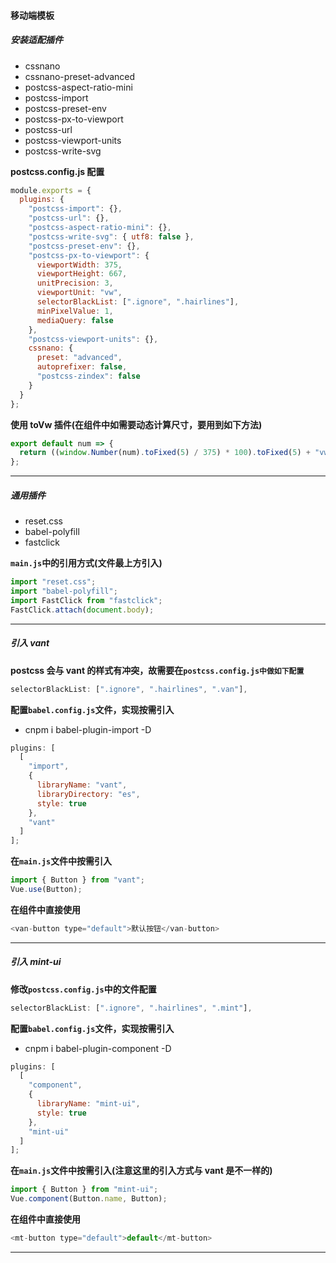 #### 移动端模板

##### 安装适配插件

- cssnano
- cssnano-preset-advanced
- postcss-aspect-ratio-mini
- postcss-import
- postcss-preset-env
- postcss-px-to-viewport
- postcss-url
- postcss-viewport-units
- postcss-write-svg

**postcss.config.js 配置**

```javascript
module.exports = {
  plugins: {
    "postcss-import": {},
    "postcss-url": {},
    "postcss-aspect-ratio-mini": {},
    "postcss-write-svg": { utf8: false },
    "postcss-preset-env": {},
    "postcss-px-to-viewport": {
      viewportWidth: 375,
      viewportHeight: 667,
      unitPrecision: 3,
      viewportUnit: "vw",
      selectorBlackList: [".ignore", ".hairlines"],
      minPixelValue: 1,
      mediaQuery: false
    },
    "postcss-viewport-units": {},
    cssnano: {
      preset: "advanced",
      autoprefixer: false,
      "postcss-zindex": false
    }
  }
};
```

**使用 toVw 插件(在组件中如需要动态计算尺寸，要用到如下方法)**

```javascript
export default num => {
  return ((window.Number(num).toFixed(5) / 375) * 100).toFixed(5) + "vw";
};
```

---

##### 通用插件

- reset.css
- babel-polyfill
- fastclick

**`main.js`中的引用方式(文件最上方引入)**

```javascript
import "reset.css";
import "babel-polyfill";
import FastClick from "fastclick";
FastClick.attach(document.body);
```

---

##### 引入 vant

**postcss 会与 vant 的样式有冲突，故需要在`postcss.config.js中做如下配置`**

```javascript
selectorBlackList: [".ignore", ".hairlines", ".van"],
```

**配置`babel.config.js`文件，实现按需引入**

- cnpm i babel-plugin-import -D

```javascript
plugins: [
  [
    "import",
    {
      libraryName: "vant",
      libraryDirectory: "es",
      style: true
    },
    "vant"
  ]
];
```

**在`main.js`文件中按需引入**

```javascript
import { Button } from "vant";
Vue.use(Button);
```

**在组件中直接使用**

```javascript
<van-button type="default">默认按钮</van-button>
```

---

##### 引入 mint-ui

**修改`postcss.config.js`中的文件配置**

```javascript
selectorBlackList: [".ignore", ".hairlines", ".mint"],
```

**配置`babel.config.js`文件，实现按需引入**

- cnpm i babel-plugin-component -D

```javascript
plugins: [
  [
    "component",
    {
      libraryName: "mint-ui",
      style: true
    },
    "mint-ui"
  ]
];
```

**在`main.js`文件中按需引入(注意这里的引入方式与 vant 是不一样的)**

```javascript
import { Button } from "mint-ui";
Vue.component(Button.name, Button);
```

**在组件中直接使用**

```javascript
<mt-button type="default">default</mt-button>
```

---
